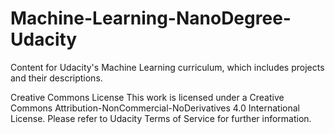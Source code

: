 # Machine-Learning-NanoDegree-Udacity

Content for Udacity's Machine Learning curriculum, which includes projects and their descriptions.

Creative Commons License
This work is licensed under a Creative Commons Attribution-NonCommercial-NoDerivatives 4.0 International License. Please refer to Udacity Terms of Service for further information.
